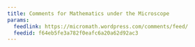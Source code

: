 ```yaml
---
title: Comments for Mathematics under the Microscope
params:
  feedlink: https://micromath.wordpress.com/comments/feed/
  feedid: f64eb5fe3a782f0eafc6a20a62d92ac3
---
```

